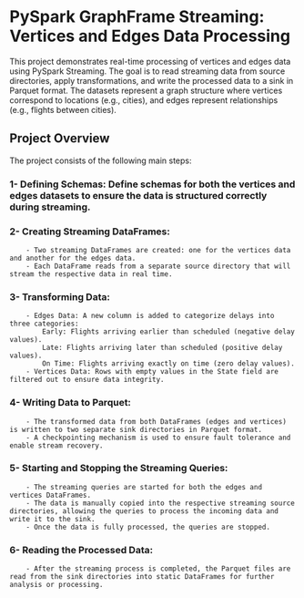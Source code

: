 # PySpark GraphFrame Streaming: Vertices and Edges Data Processing

This project demonstrates real-time processing of vertices and edges data using PySpark Streaming. 
The goal is to read streaming data from source directories, apply transformations, and write the processed data to a sink in Parquet format. 
The datasets represent a graph structure where vertices correspond to locations (e.g., cities), and edges represent relationships (e.g., flights between cities).

## Project Overview

The project consists of the following main steps:

### 1- Defining Schemas: Define schemas for both the vertices and edges datasets to ensure the data is structured correctly during streaming.
### 2- Creating Streaming DataFrames:
        - Two streaming DataFrames are created: one for the vertices data and another for the edges data. 
        - Each DataFrame reads from a separate source directory that will stream the respective data in real time.
### 3- Transforming Data:
        - Edges Data: A new column is added to categorize delays into three categories:
            Early: Flights arriving earlier than scheduled (negative delay values).
            Late: Flights arriving later than scheduled (positive delay values).
            On Time: Flights arriving exactly on time (zero delay values).
        - Vertices Data: Rows with empty values in the State field are filtered out to ensure data integrity.
### 4- Writing Data to Parquet:
        - The transformed data from both DataFrames (edges and vertices) is written to two separate sink directories in Parquet format.
        - A checkpointing mechanism is used to ensure fault tolerance and enable stream recovery.
### 5- Starting and Stopping the Streaming Queries:
        - The streaming queries are started for both the edges and vertices DataFrames. 
        - The data is manually copied into the respective streaming source directories, allowing the queries to process the incoming data and write it to the sink.
        - Once the data is fully processed, the queries are stopped.
### 6- Reading the Processed Data:
        - After the streaming process is completed, the Parquet files are read from the sink directories into static DataFrames for further analysis or processing.

